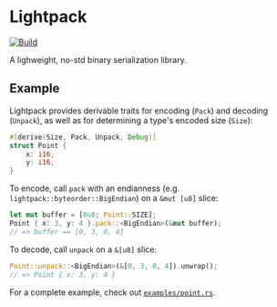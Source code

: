 # Lightpack

[![Build](https://github.com/ProjectLighthouseCAU/lightpack/actions/workflows/build.yml/badge.svg)](https://github.com/ProjectLighthouseCAU/lightpack/actions/workflows/build.yml)

A lighweight, no-std binary serialization library.

## Example

Lightpack provides derivable traits for encoding (`Pack`) and decoding (`Unpack`), as well as for determining a type's encoded size (`Size`):

```rust
#[derive(Size, Pack, Unpack, Debug)]
struct Point {
    x: i16,
    y: i16,
}
```

To encode, call `pack` with an endianness (e.g. `lightpack::byteorder::BigEndian`) on a `&mut [u8]` slice:

```rust
let mut buffer = [0u8; Point::SIZE];
Point { x: 3, y: 4 }.pack::<BigEndian>(&mut buffer);
// => buffer == [0, 3, 0, 4]
```

To decode, call `unpack` on a `&[u8]` slice:

```rust
Point::unpack::<BigEndian>(&[0, 3, 0, 4]).unwrap();
// => Point { x: 3, y: 4 }
```

For a complete example, check out [`examples/point.rs`](examples/point.rs).
